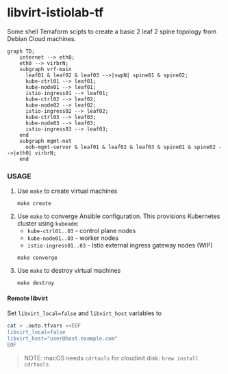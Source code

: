 # libvirt-istiolab-tf

Some shell Terraform scipts to create a basic 2 leaf 2 spine topology from Debian Cloud machines.

```mermaid
graph TD;
    internet --> eth0;
    eth0 --> virbrN;
    subgraph vrf-main
      leaf01 & leaf02 & leaf03 -->|swpN| spine01 & spine02;
      kube-ctrl01 --> leaf01;
      kube-node01 --> leaf01;
      istio-ingress01 --> leaf01;
      kube-ctrl02 --> leaf02;
      kube-node02 --> leaf02;
      istio-ingress02 --> leaf02;
      kube-ctrl03 --> leaf03;
      kube-node03 --> leaf03;
      istio-ingress03 --> leaf03;
    end
    subgraph mgmt-net
      oob-mgmt-server & leaf01 & leaf02 & leaf03 & spine01 & spine02 -->|eth0| virbrN;
    end
```

### USAGE

1. Use `make` to create virtual machines
    ```command
    make create
    ```
1. Use `make` to converge Ansible configuration. This provisions Kubernetes cluster using `kubeadm`:
    - `kube-ctrl01..03` - control plane nodes
    - `kube-node01..03` - worker nodes
    - `istio-ingress01..03` - Istio external ingress gateway nodes (WIP)
    ```command
    make converge
    ```
1. Use `make` to destroy virtual machines
    ```command
    make destroy
    ```

#### Remote libvirt

Set `libvirt_local=false` and `libvirt_host` variables to 

```sh
cat > .auto.tfvars <<EOF
libvirt_local=false
libvirt_host="user@host.example.com"
EOF
```

> NOTE: macOS needs `cdrtools` for cloudinit disk: `brew install cdrtools`

